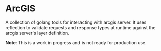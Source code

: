 # ArcGIS

A collection of golang tools for interacting with arcgis server. It uses reflection to validate requests and response types at runtime against the arcgis server's layer definition.

**Note**: This is a work in progress and is not ready for production use.
